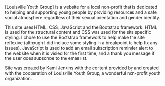 [Louisville Youth Group] is a website for a local non-profit that is dedicated to helping and supporting young people by providing resources and a safe social atmosphere regardless of their sexual orientation and gender identity. 

This site uses HTML, CSS, JavaScript and the Bootstrap framework.  HTML is used for the structural content and CSS was used for the site specific styling.  I chose to use the Bootstrap framework to help make the site reflexive (although I did include some styling in a breakpoint to help fix any issues).  JavaScript is used to add an email subscription reminder alert to the website when it is visied for the first time, and a thank you message if the user does subscribe to the email list.

Site was created by Kami Jenkins with the content provided by and created with the cooperation of Louisville Youth Group, a wonderful non-profit youth organization.
